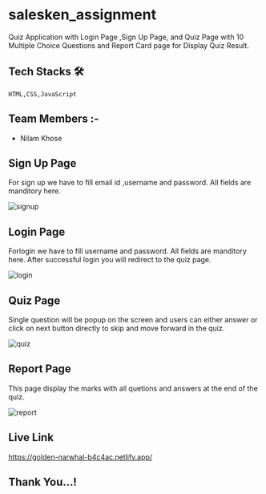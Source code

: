 # salesken_assignment
Quiz Application with  Login Page ,Sign Up Page, and Quiz Page with 10 Multiple Choice Questions and Report Card page for Display Quiz Result.

 ## Tech Stacks 🛠

    HTML,CSS,JavaScript

  ## Team Members :-
  - Nilam Khose
  
  ## Sign Up Page
  For sign up we have to fill email id ,username and password. All fields are manditory here.
  
  ![signup](https://user-images.githubusercontent.com/100482123/220278559-a657d189-ea1f-45bf-b8d8-49a46bcf79b1.PNG)
  
   ## Login Page
  Forlogin we have to fill username and password. All fields are manditory here. After successful login you will redirect to the quiz page.
  
  ![login](https://user-images.githubusercontent.com/100482123/220279294-c40fe519-2525-495b-a987-1e2e6d5f4a93.PNG)
  
  ## Quiz Page
  Single question will be popup on the screen and users can either answer or click on next button directly to skip and move forward in the quiz.
  
  ![quiz](https://user-images.githubusercontent.com/100482123/220279956-5c5002a5-9f55-4fcd-bf5c-2803bb7a7ac6.PNG)
  
  ## Report Page
  This page display the marks with all quetions and answers at the end of the quiz. 
  
  ![report](https://user-images.githubusercontent.com/100482123/220280406-ab9fcb81-9f97-4dac-ab60-9bb7a461bbd0.PNG)
  
  ## Live Link
  https://golden-narwhal-b4c4ac.netlify.app/
  
  ## Thank You...!



